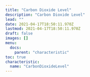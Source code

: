 ```yaml
---
title: "Carbon Dioxide Level"
description: "Carbon Dioxide Level"
lead: ""
date: 2021-04-17T18:50:11.970Z
lastmod: 2021-04-17T18:50:11.970Z
draft: false
images: []
menu:
  docs:
    parent: "characteristic"
toc: true
characteristic:
  name: "CarbonDioxideLevel"
---
```

